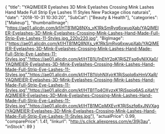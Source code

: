 {
	"title": "YAQIMEIER Eyelashes 3D Mink Eyelashes Crossing Mink Lashes Hand Made Full Strip Eye Lashes 11 Styles New Package cilios naturais",
	"date": "2018-10-31 10:30:20",
	"SubCat": ["Beauty & Health"],
	"categories": ["Makeup"],
	"thumbnailImage": "https://ae01.alicdn.com/kf/HTB1MQ8NXs_vK1RkSmRyq6xwupXab/YAQIMEIER-Eyelashes-3D-Mink-Eyelashes-Crossing-Mink-Lashes-Hand-Made-Full-Strip-Eye-Lashes-11-Styles.jpg_220x220.jpg",
	"BigImage": ["https://ae01.alicdn.com/kf/HTB1MQ8NXs_vK1RkSmRyq6xwupXab/YAQIMEIER-Eyelashes-3D-Mink-Eyelashes-Crossing-Mink-Lashes-Hand-Made-Full-Strip-Eye-Lashes-11-Styles.jpg","https://ae01.alicdn.com/kf/HTB1U1nEhY2pK1RjSZFsq6yNlXXa0/YAQIMEIER-Eyelashes-3D-Mink-Eyelashes-Crossing-Mink-Lashes-Hand-Made-Full-Strip-Eye-Lashes-11-Styles.jpg","https://ae01.alicdn.com/kf/HTB1VohNXyjrK1RjSsplq6xHmVXaR/YAQIMEIER-Eyelashes-3D-Mink-Eyelashes-Crossing-Mink-Lashes-Hand-Made-Full-Strip-Eye-Lashes-11-Styles.jpg","https://ae01.alicdn.com/kf/HTB1Tq4OXyzxK1RjSspjq6AS.pXaf/YAQIMEIER-Eyelashes-3D-Mink-Eyelashes-Crossing-Mink-Lashes-Hand-Made-Full-Strip-Eye-Lashes-11-Styles.jpg","https://ae01.alicdn.com/kf/HTB1MCpMXEvrK1RjSszfq6xJNVXag/YAQIMEIER-Eyelashes-3D-Mink-Eyelashes-Crossing-Mink-Lashes-Hand-Made-Full-Strip-Eye-Lashes-11-Styles.jpg"],
	"actualPrice": 0.99,
	"comparePrice": 1.41,
	"linkurl": "http://s.click.aliexpress.com/e/3l9j3au",
	"inStock": 89
}
